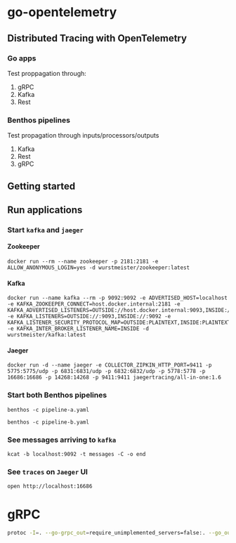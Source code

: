 # go-opentelemetry

## Distributed Tracing with OpenTelemetry

### Go apps

Test proppagation through:

1. gRPC
2. Kafka
3. Rest

### Benthos pipelines

Test propagation through inputs/processors/outputs

1. Kafka
3. Rest
4. gRPC

## Getting started


## Run applications

### Start `kafka` and `jaeger`


#### Zookeeper

```
docker run --rm --name zookeeper -p 2181:2181 -e ALLOW_ANONYMOUS_LOGIN=yes -d wurstmeister/zookeeper:latest 
```

#### Kafka
```
docker run --name kafka --rm -p 9092:9092 -e ADVERTISED_HOST=localhost -e KAFKA_ZOOKEEPER_CONNECT=host.docker.internal:2181 -e KAFKA_ADVERTISED_LISTENERS=OUTSIDE://host.docker.internal:9093,INSIDE://localhost:9092 -e KAFKA_LISTENERS=OUTSIDE://:9093,INSIDE://:9092 -e KAFKA_LISTENER_SECURITY_PROTOCOL_MAP=OUTSIDE:PLAINTEXT,INSIDE:PLAINTEXT -e KAFKA_INTER_BROKER_LISTENER_NAME=INSIDE -d wurstmeister/kafka:latest
```

#### Jaeger
```
docker run -d --name jaeger -e COLLECTOR_ZIPKIN_HTTP_PORT=9411 -p 5775:5775/udp -p 6831:6831/udp -p 6832:6832/udp -p 5778:5778 -p 16686:16686 -p 14268:14268 -p 9411:9411 jaegertracing/all-in-one:1.6
```

### Start both Benthos pipelines

```
benthos -c pipeline-a.yaml
```
```
benthos -c pipeline-b.yaml
```

### See messages arriving to `kafka`

```
kcat -b localhost:9092 -t messages -C -o end
```


### See `traces` on `Jaeger` UI

```
open http://localhost:16686
```

# gRPC

```sh
protoc -I=. --go-grpc_out=require_unimplemented_servers=false:. --go_out=:. service.proto
```
